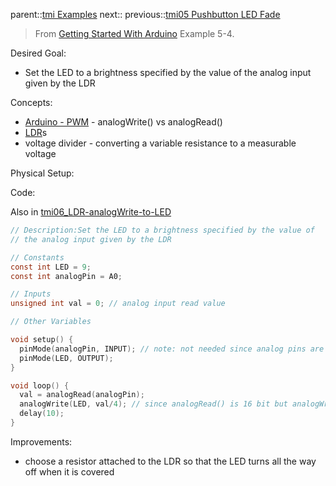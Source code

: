 parent::[tmi Examples](../../../tmi%20Examples.md)
next::
previous::[tmi05 Pushbutton LED Fade](tmi05%20Pushbutton%20LED%20Fade.md)

> From [Getting Started With Arduino](../banziGettingStartedArduino.md) Example 5-4.

Desired Goal:
- Set the LED to a brightness specified by the value of the analog input given by the LDR 

Concepts:
- [Arduino - PWM](../../../Arduino%20-%20PWM.md) -  analogWrite() vs analogRead()
- [LDR](LDR.md)s
- voltage divider - converting a variable resistance to a measurable voltage

Physical Setup:


Code:

Also in [tmi06_LDR-analogWrite-to-LED](tmi06_LDR-analogWrite-to-LED/tmi06_LDR-analogWrite-to-LED/tmi06_LDR-analogWrite-to-LED.ino)

``` c
// Description:Set the LED to a brightness specified by the value of 
// the analog input given by the LDR 

// Constants
const int LED = 9;
const int analogPin = A0;

// Inputs
unsigned int val = 0; // analog input read value

// Other Variables

void setup() {
  pinMode(analogPin, INPUT); // note: not needed since analog pins are INPUT by default
  pinMode(LED, OUTPUT);
}

void loop() {
  val = analogRead(analogPin);
  analogWrite(LED, val/4); // since analogRead() is 16 bit but analogWrite is 8 bit ()
  delay(10);
}

```

Improvements:
- choose a resistor attached to the LDR so that the LED turns all the way off when it is covered